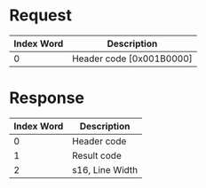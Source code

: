 # Request

| Index Word | Description                |
|------------|----------------------------|
| 0          | Header code \[0x001B0000\] |

# Response

| Index Word | Description     |
|------------|-----------------|
| 0          | Header code     |
| 1          | Result code     |
| 2          | s16, Line Width |